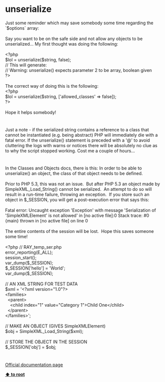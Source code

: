 # unserialize




<div class="phpcode"><span class="html">
Just some reminder which may save somebody some time regarding the `$options` array: <br><br>Say you want to be on the safe side and not allow any objects to be unserialized... My first thought was doing the following:<br><br><span class="default">&lt;?php<br>$lol </span><span class="keyword">= </span><span class="default">unserialize</span><span class="keyword">(</span><span class="default">$string</span><span class="keyword">, </span><span class="default">false</span><span class="keyword">);<br></span><span class="comment">// This will generate:<br>// Warning: unserialize() expects parameter 2 to be array, boolean given<br></span><span class="default">?&gt;<br></span><br>The correct way of doing this is the following:<br><span class="default">&lt;?php<br>$lol </span><span class="keyword">= </span><span class="default">unserialize</span><span class="keyword">(</span><span class="default">$string</span><span class="keyword">, [</span><span class="string">&apos;allowed_classes&apos; </span><span class="keyword">=&gt; </span><span class="default">false</span><span class="keyword">]);<br></span><span class="default">?&gt;<br></span><br>Hope it helps somebody!</span>
</div>
  

#


<div class="phpcode"><span class="html">
Just a note - if the serialized string contains a reference to a class that cannot be instantiated (e.g. being abstract) PHP will immediately die with a fatal error. If the unserialize() statement is preceded with a &apos;@&apos; to avoid cluttering the logs with warns or notices there will be absolutely no clue as to why the script stopped working. Cost me a couple of hours...</span>
</div>
  

#


<div class="phpcode"><span class="html">
In the Classes and Objects docs, there is this: In order to be able to unserialize() an object, the class of that object needs to be defined.<br><br>Prior to PHP 5.3, this was not an issue.&#xA0; But after PHP 5.3 an object made by SimpleXML_Load_String() cannot be serialized.&#xA0; An attempt to do so will result in a run-time failure, throwing an exception.&#xA0; If you store such an object in $_SESSION, you will get a post-execution error that says this:<br><br>Fatal error: Uncaught exception &apos;Exception&apos; with message &apos;Serialization of &apos;SimpleXMLElement&apos; is not allowed&apos; in [no active file]:0 Stack trace: #0 {main} thrown in [no active file] on line 0<br><br>The entire contents of the session will be lost.&#xA0; Hope this saves someone some time!<br><br><span class="default">&lt;?php </span><span class="comment">// RAY_temp_ser.php<br></span><span class="default">error_reporting</span><span class="keyword">(</span><span class="default">E_ALL</span><span class="keyword">);<br></span><span class="default">session_start</span><span class="keyword">();<br></span><span class="default">var_dump</span><span class="keyword">(</span><span class="default">$_SESSION</span><span class="keyword">);<br></span><span class="default">$_SESSION</span><span class="keyword">[</span><span class="string">&apos;hello&apos;</span><span class="keyword">] = </span><span class="string">&apos;World&apos;</span><span class="keyword">;<br></span><span class="default">var_dump</span><span class="keyword">(</span><span class="default">$_SESSION</span><span class="keyword">);<br><br></span><span class="comment">// AN XML STRING FOR TEST DATA<br></span><span class="default">$xml </span><span class="keyword">= </span><span class="string">&apos;&lt;?xml version=&quot;1.0&quot;?&gt;<br>&lt;families&gt;<br>&#xA0; &lt;parent&gt;<br>&#xA0; &#xA0; &lt;child index=&quot;1&quot; value=&quot;Category 1&quot;&gt;Child One&lt;/child&gt;<br>&#xA0; &lt;/parent&gt;<br>&lt;/families&gt;&apos;</span><span class="keyword">;<br><br></span><span class="comment">// MAKE AN OBJECT (GIVES SimpleXMLElement)<br></span><span class="default">$obj </span><span class="keyword">= </span><span class="default">SimpleXML_Load_String</span><span class="keyword">(</span><span class="default">$xml</span><span class="keyword">);<br><br></span><span class="comment">// STORE THE OBJECT IN THE SESSION<br></span><span class="default">$_SESSION</span><span class="keyword">[</span><span class="string">&apos;obj&apos;</span><span class="keyword">] = </span><span class="default">$obj</span><span class="keyword">;</span>
</span>
</div>
  

#

[Official documentation page](https://www.php.net/manual/en/function.unserialize.php)

**[⬆ to root](/)**